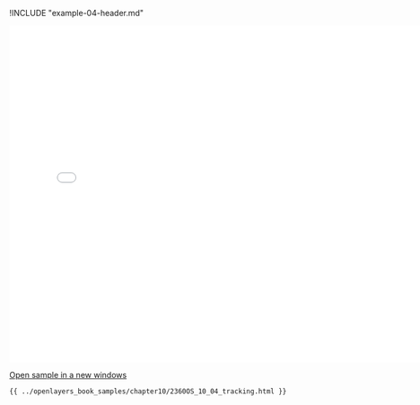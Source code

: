 
!INCLUDE "example-04-header.md"

<iframe src="../openlayers_book_samples/chapter10/2360OS_10_04_tracking.html" width="770" height="600" frameBorder="0" seamless="seamless">
</iframe>

<a href="../openlayers_book_samples/chapter10/2360OS_10_04_tracking.html" target="_blank">Open sample in a new windows</a>

```html
{{ ../openlayers_book_samples/chapter10/2360OS_10_04_tracking.html }}
```
